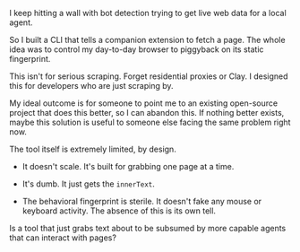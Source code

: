 I keep hitting a wall with bot detection trying to get live web data for a local agent.

So I built a CLI that tells a companion extension to fetch a page. The whole idea was to control my day-to-day browser to piggyback on its static fingerprint.

This isn't for serious scraping. Forget residential proxies or Clay. I designed this for developers who are just scraping by.

My ideal outcome is for someone to point me to an existing open-source project that does this better, so I can abandon this. If nothing better exists, maybe this solution is useful to someone else facing the same problem right now.

The tool itself is extremely limited, by design.

- It doesn't scale. It's built for grabbing one page at a time.

- It's dumb. It just gets the `innerText`.

- The behavioral fingerprint is sterile. It doesn't fake any mouse or keyboard activity. The absence of this is its own tell.

Is a tool that just grabs text about to be subsumed by more capable agents that can interact with pages?

